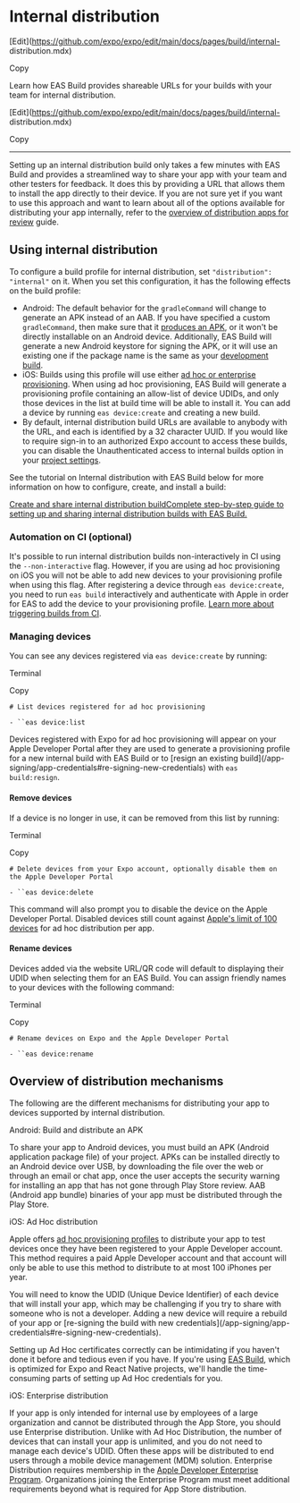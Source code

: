 # Internal distribution

[Edit](https://github.com/expo/expo/edit/main/docs/pages/build/internal-
distribution.mdx)

Copy

Learn how EAS Build provides shareable URLs for your builds with your team for
internal distribution.

[Edit](https://github.com/expo/expo/edit/main/docs/pages/build/internal-
distribution.mdx)

Copy

* * *

Setting up an internal distribution build only takes a few minutes with EAS
Build and provides a streamlined way to share your app with your team and
other testers for feedback. It does this by providing a URL that allows them
to install the app directly to their device. If you are not sure yet if you
want to use this approach and want to learn about all of the options available
for distributing your app internally, refer to the [overview of distribution
apps for review](/review/overview) guide.

## Using internal distribution

To configure a build profile for internal distribution, set `"distribution":
"internal"` on it. When you set this configuration, it has the following
effects on the build profile:

  * Android: The default behavior for the `gradleCommand` will change to generate an APK instead of an AAB. If you have specified a custom `gradleCommand`, then make sure that it [produces an APK](/build-reference/apk#configuring-a-profile-to-build-apks), or it won't be directly installable on an Android device. Additionally, EAS Build will generate a new Android keystore for signing the APK, or it will use an existing one if the package name is the same as your [development build](/develop/development-builds/introduction).
  * iOS: Builds using this profile will use either [ad hoc or enterprise provisioning](/build/internal-distribution#overview-of-distribution-mechanisms). When using ad hoc provisioning, EAS Build will generate a provisioning profile containing an allow-list of device UDIDs, and only those devices in the list at build time will be able to install it. You can add a device by running `eas device:create` and creating a new build.
  * By default, internal distribution build URLs are available to anybody with the URL, and each is identified by a 32 character UUID. If you would like to require sign-in to an authorized Expo account to access these builds, you can disable the Unauthenticated access to internal builds option in your [project settings](https://expo.dev/accounts/%5Baccount%5D/projects/%5Bproject%5D/settings).

See the tutorial on Internal distribution with EAS Build below for more
information on how to configure, create, and install a build:

[Create and share internal distribution buildComplete step-by-step guide to
setting up and sharing internal distribution builds with EAS
Build.](/tutorial/eas/internal-distribution-builds)

### Automation on CI (optional)

It's possible to run internal distribution builds non-interactively in CI
using the `--non-interactive` flag. However, if you are using ad hoc
provisioning on iOS you will not be able to add new devices to your
provisioning profile when using this flag. After registering a device through
`eas device:create`, you need to run `eas build` interactively and
authenticate with Apple in order for EAS to add the device to your
provisioning profile. [Learn more about triggering builds from
CI](/build/building-on-ci).

### Managing devices

You can see any devices registered via `eas device:create` by running:

Terminal

Copy

`# List devices registered for ad hoc provisioning`

`- ``eas device:list`

Devices registered with Expo for ad hoc provisioning will appear on your Apple
Developer Portal after they are used to generate a provisioning profile for a
new internal build with EAS Build or to [resign an existing build](/app-
signing/app-credentials#re-signing-new-credentials) with `eas build:resign`.

#### Remove devices

If a device is no longer in use, it can be removed from this list by running:

Terminal

Copy

`# Delete devices from your Expo account, optionally disable them on the Apple
Developer Portal`

`- ``eas device:delete`

This command will also prompt you to disable the device on the Apple Developer
Portal. Disabled devices still count against [Apple's limit of 100
devices](https://developer.apple.com/support/account/#:~:text=Resetting%20your%20device%20list%20annually)
for ad hoc distribution per app.

#### Rename devices

Devices added via the website URL/QR code will default to displaying their
UDID when selecting them for an EAS Build. You can assign friendly names to
your devices with the following command:

Terminal

Copy

`# Rename devices on Expo and the Apple Developer Portal`

`- ``eas device:rename`

## Overview of distribution mechanisms

The following are the different mechanisms for distributing your app to
devices supported by internal distribution.

Android: Build and distribute an APK

To share your app to Android devices, you must build an APK (Android
application package file) of your project. APKs can be installed directly to
an Android device over USB, by downloading the file over the web or through an
email or chat app, once the user accepts the security warning for installing
an app that has not gone through Play Store review. AAB (Android app bundle)
binaries of your app must be distributed through the Play Store.

iOS: Ad Hoc distribution

Apple offers [ad hoc provisioning
profiles](https://help.apple.com/xcode/mac/current/#/dev7ccaf4d3c) to
distribute your app to test devices once they have been registered to your
Apple Developer account. This method requires a paid Apple Developer account
and that account will only be able to use this method to distribute to at most
100 iPhones per year.

You will need to know the UDID (Unique Device Identifier) of each device that
will install your app, which may be challenging if you try to share with
someone who is not a developer. Adding a new device will require a rebuild of
your app or [re-signing the build with new credentials](/app-signing/app-
credentials#re-signing-new-credentials).

Setting up Ad Hoc certificates correctly can be intimidating if you haven't
done it before and tedious even if you have. If you're using [EAS
Build](/build/internal-distribution#internal-distribution-with-eas-build),
which is optimized for Expo and React Native projects, we'll handle the time-
consuming parts of setting up Ad Hoc credentials for you.

iOS: Enterprise distribution

If your app is only intended for internal use by employees of a large
organization and cannot be distributed through the App Store, you should use
Enterprise distribution. Unlike with Ad Hoc Distribution, the number of
devices that can install your app is unlimited, and you do not need to manage
each device's UDID. Often these apps will be distributed to end users through
a mobile device management (MDM) solution. Enterprise Distribution requires
membership in the [Apple Developer Enterprise
Program](https://developer.apple.com/programs/enterprise/). Organizations
joining the Enterprise Program must meet additional requirements beyond what
is required for App Store distribution.

